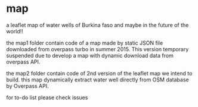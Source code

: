 # map
a leaflet map of water wells of Burkina faso and maybe in the future of the world!!

the map1 folder contain code of a map made by static JSON file downloaded from overpass turbo in summer 2015. This version temporary suspended due to develop a map with dynamic download data from overpass API.

the map2 folder contain code of 2nd version of the leaflet map we intend to build. this map dynamically extract water well directly from OSM database by Overpass API. 

for to-do list please check issues
